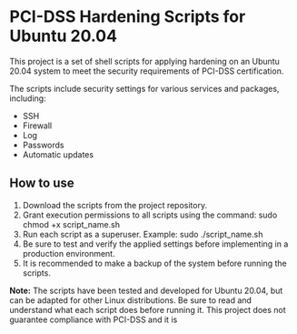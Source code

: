 # PCI-DSS Hardening Scripts for Ubuntu 20.04

This project is a set of shell scripts for applying hardening on an Ubuntu 20.04 system to meet the security requirements of PCI-DSS certification.

The scripts include security settings for various services and packages, including:
- SSH
- Firewall
- Log
- Passwords
- Automatic updates

## How to use
1. Download the scripts from the project repository.
2. Grant execution permissions to all scripts using the command:
sudo chmod +x script_name.sh
3. Run each script as a superuser. Example:
sudo ./script_name.sh
4. Be sure to test and verify the applied settings before implementing in a production environment.
5. It is recommended to make a backup of the system before running the scripts.

**Note:** The scripts have been tested and developed for Ubuntu 20.04, but can be adapted for other Linux distributions. Be sure to read and understand what each script does before running it. This project does not guarantee compliance with PCI-DSS and it is
